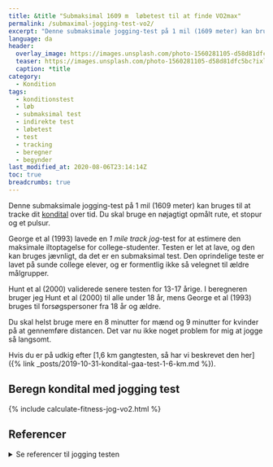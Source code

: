 ```yaml
---
title: &title "️Submaksimal 1609 m  løbetest til at finde VO2max"
permalink: /submaximal-jogging-test-vo2/
excerpt: "Denne submaksimale jogging-test på 1 mil (1609 meter) kan bruges til at tracke dit kondital over tid. Du skal bruge en nøjagtigt opmålt rute, et stopur og et pulsur."
language: da
header:
  overlay_image: https://images.unsplash.com/photo-1560281105-d58d81dfc5bc?ixlib=rb-1.2.1&ixid=eyJhcHBfaWQiOjEyMDd9&auto=format&fit=crop&w=1900&q=5
  teaser: https://images.unsplash.com/photo-1560281105-d58d81dfc5bc?ixlib=rb-1.2.1&ixid=eyJhcHBfaWQiOjEyMDd9&auto=format&fit=crop&w=400&q=5
  caption: *title
category:
  - Kondition
tags:
  - konditionstest
  - løb
  - submaksimal test
  - indirekte test
  - løbetest
  - test
  - tracking
  - beregner
  - begynder
last_modified_at: 2020-08-06T23:14:14Z
toc: true
breadcrumbs: true
---
```


Denne submaksimale jogging-test på 1 mil (1609 meter) kan bruges til at tracke dit [kondital](/kondital/) over tid. Du skal bruge en nøjagtigt opmålt rute, et stopur og et pulsur.

George et al (1993) lavede en _1 mile track jog_-test for at estimere den maksimale iltoptagelse for college-studenter. Testen er let at lave, og den kan bruges jævnligt, da det er en submaksimal test. Den oprindelige teste er lavet på sunde college elever, og er formentlig ikke så velegnet til ældre målgrupper.

Hunt et al (2000) validerede senere testen for 13-17 årige. I beregneren bruger jeg Hunt et al (2000) til alle under 18 år, mens George et al (1993) bruges til forsøgspersoner fra 18 år og ældre.

Du skal helst bruge mere en 8 minutter for mænd og 9 minutter for kvinder på at gennemføre distancen. Det var nu ikke noget problem for mig at jogge så langsomt.

Hvis du er på udkig efter [1,6 km gangtesten, så har vi beskrevet den her]({% link _posts/2019-10-31-kondital-gaa-test-1-6-km.md %}).

## Beregn kondital med jogging test

{% include calculate-fitness-jog-vo2.html %}

## Referencer

<details markdown="1">
  <summary>Se referencer til jogging testen</summary>

- Ferrar, Katia, Harrison Evans, Ashleigh Smith, Gaynor Parfitt, og Roger Eston. 2014. “A Systematic Review and Meta-Analysis of Submaximal Exercise-Based Equations to Predict Maximal Oxygen Uptake in Young People”. Pediatric exercise science 26 (april). <https://doi.org/10.1123/pes.2013-0153>.
- George, James, P. Vehrs, Phillip Allsen, Gilbert Fellingham, og A. Fisher. 1993. “VO2 max estimation from a submaximal 1-mile track jog for fit college age individuals”. Medicine and science in sports and exercise 25 (april): 401–6. <https://doi.org/10.1249/00005768-199303000-00017>.
- Hunt, Brian, James George, P. Vehrs, A. Fisher, og Gilbert Fellingham. 2000. “Validity of a Submaximal 1-Mile Track Jog Test in Predicting VO 2 max in Fit Teenagers”. Pediatric exercise science 12 (februar): 80–90. <https://doi.org/10.1123/pes.12.1.80>.
</details>
